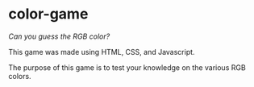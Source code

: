 # color-game

*Can you guess the RGB color?*

This game was made using HTML, CSS, and Javascript. 

The purpose of this game is to test your knowledge on the various RGB colors. 


